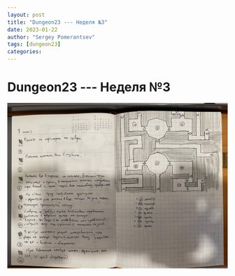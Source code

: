 ```yaml
---
layout: post
title: "Dungeon23 --- Неделя №3"
date: 2023-01-22
author: "Sergey Pomerantsev"
tags: [dungeon23]
categories:
---
```


# Dungeon23 --- Неделя №3

![](/assets/images/dungeon23/_week3.jpg)

